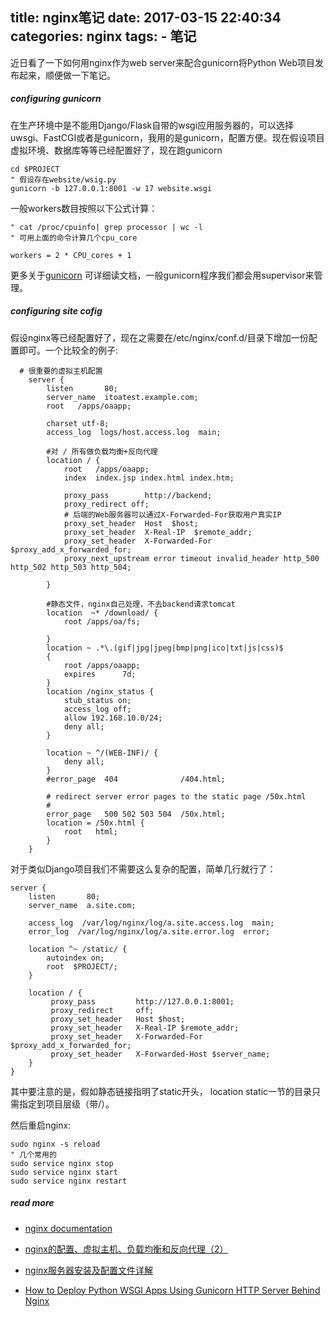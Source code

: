 title: nginx笔记
date: 2017-03-15 22:40:34
categories: nginx
tags:
    - 笔记
---

近日看了一下如何用nginx作为web server来配合gunicorn将Python Web项目发布起来，顺便做一下笔记。

##### configuring gunicorn

在生产环境中是不能用Django/Flask自带的wsgi应用服务器的，可以选择uwsgi、FastCGI或者是gunicorn，我用的是gunicorn，配置方便。现在假设项目虚拟环境、数据库等等已经配置好了，现在跑gunicorn

```
cd $PROJECT
" 假设存在website/wsig.py
gunicorn -b 127.0.0.1:8001 -w 17 website.wsgi
```

一般workers数目按照以下公式计算：

```
" cat /proc/cpuinfo| grep processor | wc -l
" 可用上面的命令计算几个cpu_core

workers = 2 * CPU_cores + 1
```

更多关于[gunicorn](http://gunicorn.org/#docs) 可详细读文档，一般gunicorn程序我们都会用supervisor来管理。

<!--more-->

##### configuring site cofig

假设nginx等已经配置好了，现在之需要在/etc/nginx/conf.d/目录下增加一份配置即可。一个比较全的例子:

```
  # 很重要的虚拟主机配置
    server {
        listen       80;
        server_name  itoatest.example.com;
        root   /apps/oaapp;

        charset utf-8;
        access_log  logs/host.access.log  main;

        #对 / 所有做负载均衡+反向代理
        location / {
            root   /apps/oaapp;
            index  index.jsp index.html index.htm;

            proxy_pass        http://backend;  
            proxy_redirect off;
            # 后端的Web服务器可以通过X-Forwarded-For获取用户真实IP
            proxy_set_header  Host  $host;
            proxy_set_header  X-Real-IP  $remote_addr;  
            proxy_set_header  X-Forwarded-For  $proxy_add_x_forwarded_for;
            proxy_next_upstream error timeout invalid_header http_500 http_502 http_503 http_504;

        }

        #静态文件，nginx自己处理，不去backend请求tomcat
        location  ~* /download/ {  
            root /apps/oa/fs;  

        }
        location ~ .*\.(gif|jpg|jpeg|bmp|png|ico|txt|js|css)$   
        {   
            root /apps/oaapp;   
            expires      7d; 
        }
        location /nginx_status {
            stub_status on;
            access_log off;
            allow 192.168.10.0/24;
            deny all;
        }

        location ~ ^/(WEB-INF)/ {   
            deny all;   
        }
        #error_page  404              /404.html;

        # redirect server error pages to the static page /50x.html
        #
        error_page   500 502 503 504  /50x.html;
        location = /50x.html {
            root   html;
        }
    }
```

对于类似Django项目我们不需要这么复杂的配置，简单几行就行了：

```
server {
    listen       80;
    server_name  a.site.com;

    access_log  /var/log/nginx/log/a.site.access.log  main;
    error_log  /var/log/nginx/log/a.site.error.log  error;

    location ^~ /static/ {
        autoindex on;
        root  $PROJECT/;
    }

    location / {
         proxy_pass         http://127.0.0.1:8001;
         proxy_redirect     off;
         proxy_set_header   Host $host;
         proxy_set_header   X-Real-IP $remote_addr;
         proxy_set_header   X-Forwarded-For $proxy_add_x_forwarded_for;
         proxy_set_header   X-Forwarded-Host $server_name;
    }
}
```

其中要注意的是，假如静态链接指明了static开头， location static一节的目录只需指定到项目层级（带/）。

然后重启nginx:

```
sudo nginx -s reload
" 几个常用的
sudo service nginx stop
sudo service nginx start
sudo service nginx restart
```

##### read more

* [nginx documentation](http://nginx.org/en/docs/)


* [nginx的配置、虚拟主机、负载均衡和反向代理（2）](https://www.zybuluo.com/phper/note/90310)

* [nginx服务器安装及配置文件详解](https://segmentfault.com/a/1190000002797601)

* [How to Deploy Python WSGI Apps Using Gunicorn HTTP Server Behind Nginx](https://www.digitalocean.com/community/tutorials/how-to-deploy-python-wsgi-apps-using-gunicorn-http-server-behind-nginx)

  ​

